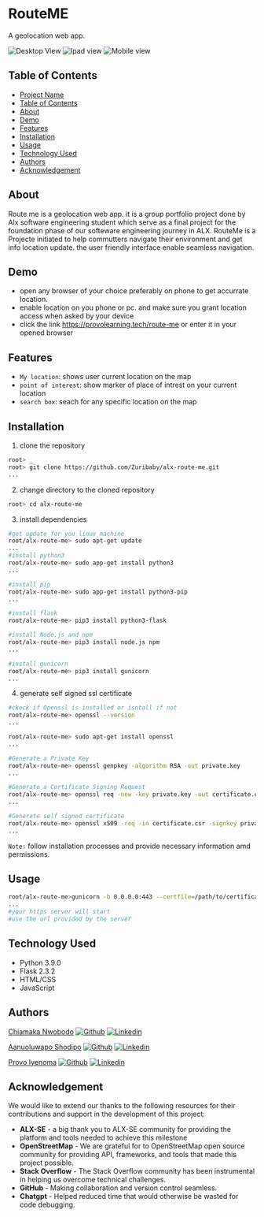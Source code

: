 # RouteME

A geolocation web app.

![Desktop View](./readme_images/routeme_desktop.PNG)
![Ipad view](./readme_images/routeme_ipad.PNG) ![Mobile view](./readme_images/routme_mobile.PNG)

## Table of Contents

- [Project Name](#project-name)
- [Table of Contents](#table-of-contents)
- [About](#about)
- [Demo](#demo)
- [Features](#features)
- [Installation](#installation)
- [Usage](#usage)
- [Technology Used](#technology-used)
- [Authors](#authors)
- [Acknowledgement](#acknowledgement)

## About

Route me is a geolocation web app. it is a group portfolio project done by Alx software engineering
student which serve as a final project for the foundation phase of our softeware engineering journey
in  ALX.
RouteMe is a Projecte initiated to help commutters navigate their environment and get info location update. the user friendly interface enable seamless navigation.

## Demo

- open any browser of your choice preferably on phone to get accurrate location.
- enable location on you phone or pc. and make sure you grant location access when asked by your device
- click the link https://provolearning.tech/route-me or enter it in your opened browser 

## Features

- `My location`: shows user current location on the map
- `point of interest`: show marker of place of intrest on your current location
- `search box`: seach for any specific location on the map

## Installation

1. clone the repository

```bash
root> _
root> git clone https://github.com/Zuribaby/alx-route-me.git
...

```
2. change directory to the cloned repository

```bash
root> cd alx-route-me
```
3. install dependencies

```bash
#get update for you linux machine
root/alx-route-me> sudo apt-get update
...
#install python3
root/alx-route-me> sudo app-get install python3
...

#install pip
root/alx-route-me> sudo app-get install python3-pip
...

#install flask
root/alx-route-me> pip3 install python3-flask

#install Node.js and npm
root/alx-route-me> pip3 install node.js npm
...

#install gunicorn 
root/alx-route-me> pip3 install gunicorn
...

```
4. generate self signed ssl certificate

```bash
#ckeck if Openssl is installed or isntall if not
root/alx-route-me> openssl --version
...

root/alx-route-me> sudo apt-get install openssl
...

#Generate a Private Key
root/alx-route-me> openssl genpkey -algorithm RSA -out private.key
...

#Generate a Certificate Signing Request
root/alx-route-me> openssl req -new -key private.key -out certificate.csr
...

#Generate self signed certificate
root/alx-route-me> openssl x509 -req -in certificate.csr -signkey private.key -out certificate.crt
...

```
`Note:` follow installation processes and provide necessary information amd permissions.

## Usage 

```bash
root/alx-route-me>gunicorn -b 0.0.0.0:443 --certfile=/path/to/certificate.crt --keyfile=/path/to/private.key app:app
... 
#your https server will start 
#use the url provided by the server
```

## Technology Used

- Python 3.9.0
- Flask 2.3.2
- HTML/CSS
- JavaScript

## Authors

[Chiamaka Nwobodo](https://github.com/Zuribaby)
  [![Github](./readme_images/github.png)](https://github.com/Zuribaby)
  [![Linkedin](./readme_images/linkedin.png)](https://www.linkedin.com/in/yourusername)

[Aanuoluwapo Shodipo](https://github.com/Desolution01)
  [![Github](./readme_images/github.png)](https://github.com/Desolution01)
  [![Linkedin](./readme_images/linkedin.png)](https://www.linkedin.com/in/yourusername)

[Provo Iyenoma](https://github.com/Provoski)
  [![Github](./readme_images/github.png)](https://github.com/Provoski)
  [![Linkedin](./readme_images/linkedin.png)](https://www.linkedin.com/in/iyenoma-provo-6b633516a)

## Acknowledgement
We would like to extend our thanks to the following resources for their contributions and support in the development of this project:

- **ALX-SE** - a big thank you to ALX-SE community for providing the platform and tools needed to achieve this milestone 
- **OpenStreetMap** - We are grateful for to OpenStreetMap open source community for providing API, frameworks, and tools that made this project possible.
- **Stack Overflow** - The Stack Overflow community has been instrumental in helping us overcome technical challenges.
- **GitHub** - Making collaboration and version control seamless.
- **Chatgpt** - Helped reduced time that would otherwise be wasted for code debugging. 